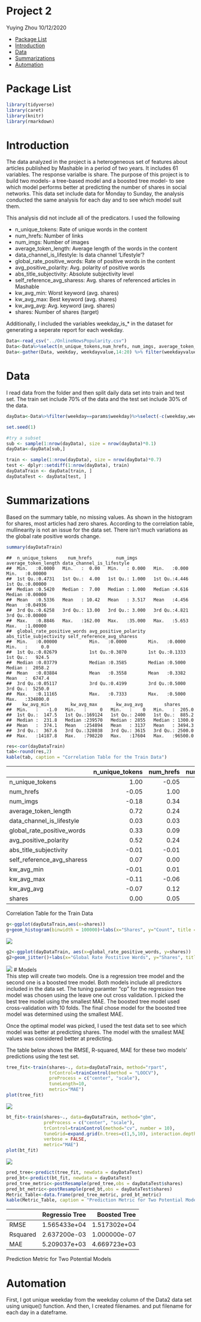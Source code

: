 Project 2
================
Yuying Zhou
10/12/2020

  - [Package List](#package-list)
  - [Introduction](#introduction)
  - [Data](#data)
  - [Summarizations](#summarizations)
  - [Automation](#automation)

# Package List

``` r
library(tidyverse)
library(caret)
library(knitr)
library(rmarkdown)
```

# Introduction

The data analyzed in the project is a heterogeneous set of features
about articles published by Mashable in a period of two years. It
includes 61 variables. The response varialbe is share. The purpose of
this project is to build two models- a tree-based model and a boosted
tree model- to see which model performs better at predicting the number
of shares in social networks. This data set include data for Monday to
Sunday, the analysis conducted the same analysis for each day and to see
which model suit them.

This analysis did not include all of the predicators. I used the
following

  - n\_unique\_tokens: Rate of unique words in the content  
  - num\_hrefs: Number of links  
  - num\_imgs: Number of images  
  - average\_token\_length: Average length of the words in the content  
  - data\_channel\_is\_lifestyle: Is data channel ‘Lifestyle’?  
  - global\_rate\_positive\_words: Rate of positive words in the
    content  
  - avg\_positive\_polarity: Avg. polarity of positive words  
  - abs\_title\_subjectivity: Absolute subjectivity level  
  - self\_reference\_avg\_sharess: Avg. shares of referenced articles in
    Mashable  
  - kw\_avg\_min: Worst keyword (avg. shares)  
  - kw\_avg\_max: Best keyword (avg. shares)  
  - kw\_avg\_avg: Avg. keyword (avg. shares)
  - shares: Number of shares (target)

Additionally, I included the variables weekday\_is\_\* in the dataset
for generating a seperate report for each weekday.

``` r
Data<-read_csv("../OnlineNewsPopularity.csv")
Data<-Data%>%select(n_unique_tokens,num_hrefs, num_imgs, average_token_length, data_channel_is_lifestyle, global_rate_positive_words,avg_positive_polarity, abs_title_subjectivity,self_reference_avg_sharess, kw_avg_min, kw_avg_max, kw_avg_avg, shares, starts_with("weekday") )
Data<-gather(Data, weekday, weekdayvalue,14:20) %>% filter(weekdayvalue==1)
```

# Data

I read data from the folder and then split daily data set into train and
test set. The train set include 70% of the data and the test set include
30% of the data.

``` r
dayData<-Data%>%filter(weekday==params$weekday)%>%select(-c(weekday,weekdayvalue))

set.seed(1)

#try a subset
sub <- sample(1:nrow(dayData), size = nrow(dayData)*0.1)
dayData<-dayData[sub,]

train <- sample(1:nrow(dayData), size = nrow(dayData)*0.7)
test <- dplyr::setdiff(1:nrow(dayData), train)
dayDataTrain <- dayData[train, ]
dayDataTest <- dayData[test, ]
```

# Summarizations

Based on the summary table, no missing values. As shown in the histogram
for shares, most articles had zero shares. According to the correlation
table, mullinearity is not an issue for the data set. There isn’t much
variations as the global rate positive words change.

``` r
summary(dayDataTrain)  
```

    ##  n_unique_tokens    num_hrefs         num_imgs      average_token_length data_channel_is_lifestyle
    ##  Min.   :0.0000   Min.   :  0.00   Min.   : 0.000   Min.   :0.000        Min.   :0.00000          
    ##  1st Qu.:0.4731   1st Qu.:  4.00   1st Qu.: 1.000   1st Qu.:4.446        1st Qu.:0.00000          
    ##  Median :0.5420   Median :  7.00   Median : 1.000   Median :4.616        Median :0.00000          
    ##  Mean   :0.5336   Mean   : 10.42   Mean   : 3.517   Mean   :4.456        Mean   :0.04936          
    ##  3rd Qu.:0.6258   3rd Qu.: 13.00   3rd Qu.: 3.000   3rd Qu.:4.821        3rd Qu.:0.00000          
    ##  Max.   :0.8846   Max.   :162.00   Max.   :35.000   Max.   :5.653        Max.   :1.00000          
    ##  global_rate_positive_words avg_positive_polarity abs_title_subjectivity self_reference_avg_sharess
    ##  Min.   :0.00000            Min.   :0.0000        Min.   :0.0000         Min.   :     0.0          
    ##  1st Qu.:0.02679            1st Qu.:0.3070        1st Qu.:0.1333         1st Qu.:   924.5          
    ##  Median :0.03779            Median :0.3585        Median :0.5000         Median :  2058.2          
    ##  Mean   :0.03884            Mean   :0.3558        Mean   :0.3382         Mean   :  6747.4          
    ##  3rd Qu.:0.05117            3rd Qu.:0.4199        3rd Qu.:0.5000         3rd Qu.:  5250.0          
    ##  Max.   :0.11165            Max.   :0.7333        Max.   :0.5000         Max.   :334800.0          
    ##    kw_avg_min        kw_avg_max       kw_avg_avg        shares       
    ##  Min.   :   -1.0   Min.   :     0   Min.   :    0   Min.   :  205.0  
    ##  1st Qu.:  147.5   1st Qu.:169124   1st Qu.: 2400   1st Qu.:  885.2  
    ##  Median :  231.8   Median :239570   Median : 2855   Median : 1300.0  
    ##  Mean   :  374.1   Mean   :254894   Mean   : 3137   Mean   : 3494.3  
    ##  3rd Qu.:  367.6   3rd Qu.:328038   3rd Qu.: 3615   3rd Qu.: 2500.0  
    ##  Max.   :14187.8   Max.   :798220   Max.   :17604   Max.   :96500.0

``` r
res<-cor(dayDataTrain)
tab<-round(res,2)
kable(tab, caption = "Correlation Table for the Train Data")
```

|                               | n\_unique\_tokens | num\_hrefs | num\_imgs | average\_token\_length | data\_channel\_is\_lifestyle | global\_rate\_positive\_words | avg\_positive\_polarity | abs\_title\_subjectivity | self\_reference\_avg\_sharess | kw\_avg\_min | kw\_avg\_max | kw\_avg\_avg | shares |
| :---------------------------- | ----------------: | ---------: | --------: | ---------------------: | ---------------------------: | ----------------------------: | ----------------------: | -----------------------: | ----------------------------: | -----------: | -----------: | -----------: | -----: |
| n\_unique\_tokens             |              1.00 |     \-0.05 |    \-0.18 |                   0.72 |                         0.03 |                          0.33 |                    0.52 |                   \-0.01 |                          0.07 |       \-0.01 |       \-0.11 |       \-0.07 |   0.00 |
| num\_hrefs                    |            \-0.05 |       1.00 |      0.34 |                   0.24 |                         0.03 |                          0.09 |                    0.24 |                   \-0.01 |                          0.00 |         0.01 |       \-0.06 |         0.12 |   0.05 |
| num\_imgs                     |            \-0.18 |       0.34 |      1.00 |                   0.06 |                       \-0.01 |                          0.01 |                    0.09 |                   \-0.05 |                          0.03 |       \-0.03 |       \-0.05 |         0.06 |   0.09 |
| average\_token\_length        |              0.72 |       0.24 |      0.06 |                   1.00 |                         0.05 |                          0.39 |                    0.61 |                     0.08 |                          0.07 |         0.01 |       \-0.23 |       \-0.18 | \-0.01 |
| data\_channel\_is\_lifestyle  |              0.03 |       0.03 |    \-0.01 |                   0.05 |                         1.00 |                          0.15 |                    0.02 |                     0.06 |                          0.01 |         0.24 |       \-0.12 |         0.17 | \-0.01 |
| global\_rate\_positive\_words |              0.33 |       0.09 |      0.01 |                   0.39 |                         0.15 |                          1.00 |                    0.32 |                   \-0.13 |                          0.05 |       \-0.02 |       \-0.09 |       \-0.03 | \-0.02 |
| avg\_positive\_polarity       |              0.52 |       0.24 |      0.09 |                   0.61 |                         0.02 |                          0.32 |                    1.00 |                     0.03 |                          0.05 |       \-0.03 |       \-0.13 |       \-0.02 |   0.03 |
| abs\_title\_subjectivity      |            \-0.01 |     \-0.01 |    \-0.05 |                   0.08 |                         0.06 |                        \-0.13 |                    0.03 |                     1.00 |                          0.05 |       \-0.02 |       \-0.01 |       \-0.03 | \-0.08 |
| self\_reference\_avg\_sharess |              0.07 |       0.00 |      0.03 |                   0.07 |                         0.01 |                          0.05 |                    0.05 |                     0.05 |                          1.00 |         0.14 |         0.12 |         0.14 |   0.02 |
| kw\_avg\_min                  |            \-0.01 |       0.01 |    \-0.03 |                   0.01 |                         0.24 |                        \-0.02 |                  \-0.03 |                   \-0.02 |                          0.14 |         1.00 |       \-0.09 |         0.60 |   0.01 |
| kw\_avg\_max                  |            \-0.11 |     \-0.06 |    \-0.05 |                 \-0.23 |                       \-0.12 |                        \-0.09 |                  \-0.13 |                   \-0.01 |                          0.12 |       \-0.09 |         1.00 |         0.41 |   0.02 |
| kw\_avg\_avg                  |            \-0.07 |       0.12 |      0.06 |                 \-0.18 |                         0.17 |                        \-0.03 |                  \-0.02 |                   \-0.03 |                          0.14 |         0.60 |         0.41 |         1.00 |   0.07 |
| shares                        |              0.00 |       0.05 |      0.09 |                 \-0.01 |                       \-0.01 |                        \-0.02 |                    0.03 |                   \-0.08 |                          0.02 |         0.01 |         0.02 |         0.07 |   1.00 |

Correlation Table for the Train Data

``` r
g<-ggplot(dayDataTrain,aes(x=shares))
g+geom_histogram(binwidth = 100000)+labs(x="Shares", y="Count", title = "Shares Histogram")
```

![](weekday_is_monday_files/figure-gfm/summarization-1.png)<!-- -->

``` r
g2<-ggplot(dayDataTrain, aes(x=global_rate_positive_words, y=shares))
g2+geom_jitter()+labs(x="Global Rate Postitive Words", y="Shares", title="Global Rate Postitive Words vs Shares")
```

![](weekday_is_monday_files/figure-gfm/summarization-2.png)<!-- --> \#
Models  
This step will create two models. One is a regression tree model and the
second one is a boosted tree model. Both models include all predictors
included in the data set. The tuning paramter “cp” for the regression
tree model was chosen using the leave one out cross validation. I picked
the best tree model using the smallest MAE. The boosted tree model used
cross-validation with 10 folds. The final chose model for the boosted
tree model was determined using the smallest MAE.

Once the optimal model was picked, I used the test data set to see which
model was better at predicting shares. The model with the smallest MAE
values was considered better at predicting.

The table below shows the RMSE, R-squared, MAE for these two models’
predictions using the test set.

``` r
tree_fit<-train(shares~., data=dayDataTrain, method="rpart",
                trControl=trainControl(method = "LOOCV"),
                preProcess = c("center", "scale"),
                tuneLength=10,
                metric="MAE")
plot(tree_fit)
```

![](weekday_is_monday_files/figure-gfm/models-1.png)<!-- -->

``` r
bt_fit<-train(shares~., data=dayDataTrain, method="gbm",
              preProcess = c("center", "scale"),
              trControl=trainControl(method="cv", number = 10),
              tuneGrid=expand.grid(n.trees=c(1,5,10), interaction.depth=1:3, shrinkage=c(0.1,0.5,0.9), n.minobsinnode=10),
              verbose = FALSE,
              metric="MAE")
plot(bt_fit)
```

![](weekday_is_monday_files/figure-gfm/models-2.png)<!-- -->

``` r
pred_tree<-predict(tree_fit, newdata = dayDataTest)   
pred_bt<-predict(bt_fit, newdata = dayDataTest)
pred_tree_metric<-postResample(pred_tree,obs = dayDataTest$shares)
pred_bt_metric<-postResample(pred_bt,obs = dayDataTest$shares)
Metric_Table<-data.frame(pred_tree_metric, pred_bt_metric)
kable(Metric_Table, caption = "Prediction Metric for Two Potential Models", col.names = c("Regressio Tree"," Boosted Tree"))
```

|          | Regressio Tree | Boosted Tree |
| :------- | -------------: | -----------: |
| RMSE     |   1.565433e+04 | 1.517302e+04 |
| Rsquared |   2.637200e-03 | 1.000000e-07 |
| MAE      |   5.209037e+03 | 4.669723e+03 |

Prediction Metric for Two Potential Models

# Automation

First, I got unique weekday from the weekday column of the Data2 data
set using unique() function. And then, I created filenames. and put
filename for each day in a dateframe.
